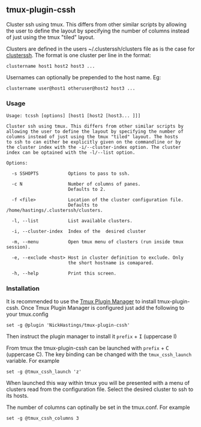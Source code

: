 ## tmux-plugin-cssh

Cluster ssh using tmux. This differs from other similar scripts by
allowing the user to define the layout by specifying the number of
columns instead of just using the tmux "tiled" layout.

Clusters are defined in the users ~/.clusterssh/clusters file as is the case for
[clusterssh](https://github.com/duncs/clusterssh/wiki). The format
is one cluster per line in the format:
```
clustername host1 host2 host3 ...
```
Usernames can optionally be prepended to the host name. Eg:
```
clustername user@host1 otheruser@host2 host3 ...
```
### Usage
```
Usage: tcssh [options] [host1 [host2 [host3... ]]]

Cluster ssh using tmux. This differs from other similar scripts by
allowing the user to define the layout by specifying the number of
columns instead of just using the tmux "tiled" layout. The hosts 
to ssh to can either be explicitly given on the commandline or by
the cluster index with the -i/--cluster-index option. The cluster
index can be optained with the -l/--list option.

Options:

  -s SSHOPTS           Options to pass to ssh.

  -c N                 Number of columns of panes.
                       Defaults to 2.

  -f <file>            Location of the cluster configuration file.
                       Defaults to /home/hastings/.clusterssh/clusters.

  -l, --list           List available clusters.

  -i, --cluster-index  Index of the  desired cluster

  -m, --menu           Open tmux menu of clusters (run inside tmux session).

  -e, --exclude <host> Host in cluster definition to exclude. Only
                       the short hostname is comapared.

  -h, --help           Print this screen.
````

### Installation

It is recommended to use the [Tmux Plugin
Manager](https://github.com/tmux-plugins/tpm) to install
tmux-plugin-cssh. Once Tmux Plugin Manager is configured just add the following to your tmux.config
```
set -g @plugin 'NickHastings/tmux-plugin-cssh'
```
Then instruct the plugin manager to install it `prefix` + <kbd>I</kbd> (uppercase I)

From tmux the tmux-plugin-cssh can be launched with  `prefix` + <kbd>C</kbd> (uppercase C).
The key binding can be changed with the `tmux_cssh_launch` variable. For example
```
set -g @tmux_cssh_launch 'z'
```

When launched this way within tmux you will be presented with a menu of clusters
read from the configuration file. Select the desired cluster to ssh to its hosts.

The number of columns can optinally be set in the tmux.conf. For example
```
set -g @tmux_cssh_columns 3
```
